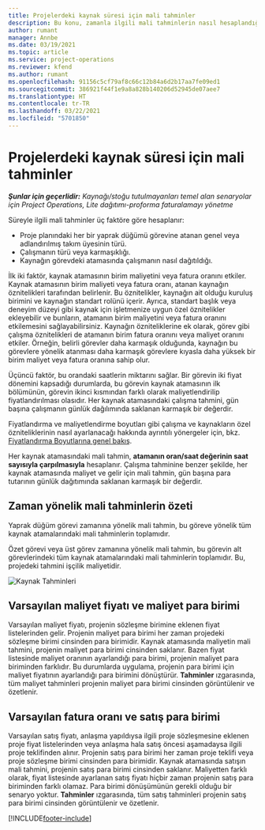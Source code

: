 ```yaml
---
title: Projelerdeki kaynak süresi için mali tahminler
description: Bu konu, zamanla ilgili mali tahminlerin nasıl hesaplandığı hakkında bilgi sağlar.
author: rumant
manager: Annbe
ms.date: 03/19/2021
ms.topic: article
ms.service: project-operations
ms.reviewer: kfend
ms.author: rumant
ms.openlocfilehash: 91156c5cf79af8c66c12b84a6d2b17aa7fe09ed1
ms.sourcegitcommit: 386921f44f1e9a8a828b140206d52945de07aee7
ms.translationtype: HT
ms.contentlocale: tr-TR
ms.lasthandoff: 03/22/2021
ms.locfileid: "5701850"
---
```

# <a name="financial-estimates-for-resource-time-on-projects"></a>Projelerdeki kaynak süresi için mali tahminler

_**Şunlar için geçerlidir:** Kaynağı/stoğu tutulmayanları temel alan senaryolar için Project Operations, Lite dağıtımı-proforma faturalamayı yönetme_

Süreyle ilgili mali tahminler üç faktöre göre hesaplanır: 

- Proje planındaki her bir yaprak düğümü görevine atanan genel veya adlandırılmış takım üyesinin türü. 
- Çalışmanın türü veya karmaşıklığı.
- Kaynağın görevdeki atamasında çalışmanın nasıl dağıtıldığı. 

İlk iki faktör, kaynak atamasının birim maliyetini veya fatura oranını etkiler. Kaynak atamasının birim maliyeti veya fatura oranı, atanan kaynağın öznitelikleri tarafından belirlenir. Bu öznitelikler, kaynağın ait olduğu kuruluş birimini ve kaynağın standart rolünü içerir. Ayrıca, standart başlık veya deneyim düzeyi gibi kaynak için işletmenize uygun özel öznitelikler ekleyebilir ve bunların, atamanın birim maliyetini veya fatura oranını etkilemesini sağlayabilirsiniz.
Kaynağın özniteliklerine ek olarak, görev gibi çalışma öznitelikleri de atamanın birim fatura oranını veya maliyet oranını etkiler. Örneğin, belirli görevler daha karmaşık olduğunda, kaynağın bu görevlere yönelik atanması daha karmaşık görevlere kıyasla daha yüksek bir birim maliyet veya fatura oranına sahip olur.   

Üçüncü faktör, bu orandaki saatlerin miktarını sağlar. Bir görevin iki fiyat dönemini kapsadığı durumlarda, bu görevin kaynak atamasının ilk bölümünün, görevin ikinci kısmından farklı olarak maliyetlendirilip fiyatlandırılması olasıdır. Her kaynak atamasındaki çalışma tahmini, gün başına çalışmanın günlük dağılımında saklanan karmaşık bir değerdir.

Fiyatlandırma ve maliyetlendirme boyutları gibi çalışma ve kaynakların özel özniteliklerinin nasıl ayarlanacağı hakkında ayrıntılı yönergeler için, bkz. [Fiyatlandırma Boyutlarına genel bakış](../pricing-costing/pricing-dimensions-overview.md).

Her kaynak atamasındaki mali tahmin, **atamanın oran/saat değerinin saat sayısıyla çarpılmasıyla** hesaplanır.  Çalışma tahminine benzer şekilde, her kaynak atamasında maliyet ve gelir için mali tahmin, gün başına para tutarının günlük dağıtımında saklanan karmaşık bir değerdir. 

## <a name="summarizing-financial-estimates-for-time"></a>Zaman yönelik mali tahminlerin özeti
Yaprak düğüm görevi zamanına yönelik mali tahmin, bu göreve yönelik tüm kaynak atamalarındaki mali tahminlerin toplamıdır.

Özet görevi veya üst görev zamanına yönelik mali tahmin, bu görevin alt görevlerindeki tüm kaynak atamalarındaki mali tahminlerin toplamıdır. Bu, projedeki tahmini işçilik maliyetidir. 

![Kaynak Tahminleri](./media/navigation12.png)

## <a name="default-cost-price-and-cost-currency"></a>Varsayılan maliyet fiyatı ve maliyet para birimi

Varsayılan maliyet fiyatı, projenin sözleşme birimine eklenen fiyat listelerinden gelir. Projenin maliyet para birimi her zaman projedeki sözleşme birimi cinsinden para birimidir. Kaynak atamasında maliyetin mali tahmini, projenin maliyet para birimi cinsinden saklanır. Bazen fiyat listesinde maliyet oranının ayarlandığı para birimi, projenin maliyet para biriminden farklıdır. Bu durumlarda uygulama, projenin para birimi için maliyet fiyatının ayarlandığı para birimini dönüştürür. **Tahminler** ızgarasında, tüm maliyet tahminleri projenin maliyet para birimi cinsinden görüntülenir ve özetlenir. 

## <a name="default-bill-rate-and-sales-currency"></a>Varsayılan fatura oranı ve satış para birimi

Varsayılan satış fiyatı, anlaşma yapıldıysa ilgili proje sözleşmesine eklenen proje fiyat listelerinden veya anlaşma hala satış öncesi aşamadaysa ilgili proje teklifinden alınır. Projenin satış para birimi her zaman proje teklifi veya proje sözleşme birimi cinsinden para birimidir. Kaynak atamasında satışın mali tahmini, projenin satış para birimi cinsinden saklanır. Maliyetten farklı olarak, fiyat listesinde ayarlanan satış fiyatı hiçbir zaman projenin satış para biriminden farklı olamaz. Para birimi dönüşümünün gerekli olduğu bir senaryo yoktur. **Tahminler** ızgarasında, tüm satış tahminleri projenin satış para birimi cinsinden görüntülenir ve özetlenir. 

[!INCLUDE[footer-include](../includes/footer-banner.md)]
